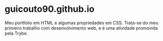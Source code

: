 # guicouto90.github.io
Meu portfolio em HTML e algumas propriedades em CSS.
Trata-se do meu primeiro trabalho com desenvolvimento web, e é uma atividade promovida pela Trybe.
